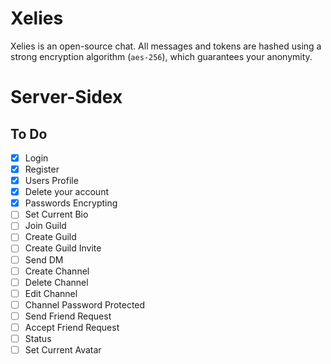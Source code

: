 # Xelies
Xelies is an open-source chat. All messages and tokens are hashed using a strong encryption algorithm (`aes-256`), which guarantees your anonymity.

# Server-Sidex

## To Do

- [X] Login
- [X] Register
- [X] Users Profile
- [X] Delete your account
- [X] Passwords Encrypting
- [ ] Set Current Bio
- [ ] Join Guild
- [ ] Create Guild
- [ ] Create Guild Invite
- [ ] Send DM 
- [ ] Create Channel
- [ ] Delete Channel
- [ ] Edit Channel
- [ ] Channel Password Protected
- [ ] Send Friend Request
- [ ] Accept Friend Request
- [ ] Status
- [ ] Set Current Avatar
